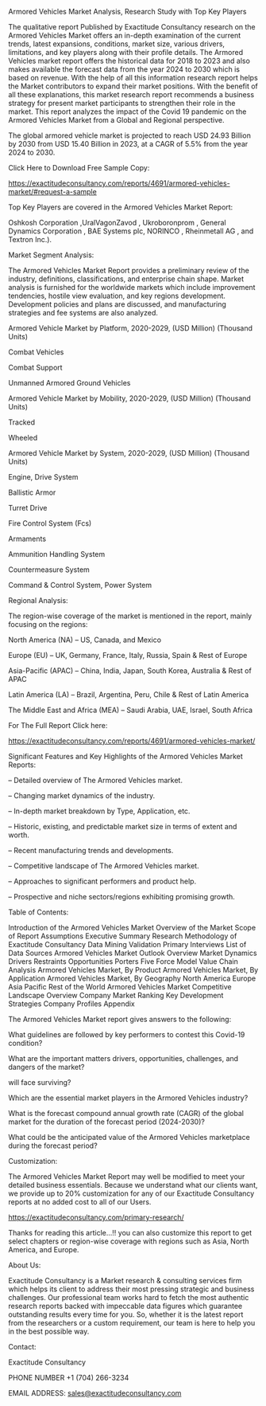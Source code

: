 Armored Vehicles Market Analysis, Research Study with Top Key Players

The qualitative report Published by Exactitude Consultancy research on the Armored Vehicles Market offers an in-depth examination of the current trends, latest expansions, conditions, market size, various drivers, limitations, and key players along with their profile details. The Armored Vehicles market report offers the historical data for 2018 to 2023 and also makes available the forecast data from the year 2024 to 2030 which is based on revenue. With the help of all this information research report helps the Market contributors to expand their market positions. With the benefit of all these explanations, this market research report recommends a business strategy for present market participants to strengthen their role in the market. This report analyzes the impact of the Covid 19 pandemic on the Armored Vehicles Market from a Global and Regional perspective.

The global armored vehicle market is projected to reach USD 24.93 Billion by 2030 from USD 15.40 Billion in 2023, at a CAGR of 5.5% from the year 2024 to 2030.

Click Here to Download Free Sample Copy:

https://exactitudeconsultancy.com/reports/4691/armored-vehicles-market/#request-a-sample

Top Key Players are covered in the Armored Vehicles Market Report:

Oshkosh Corporation ,UralVagonZavod , Ukroboronprom , General Dynamics Corporation , BAE Systems plc, NORINCO , Rheinmetall AG , and Textron Inc.).

Market Segment Analysis:

The Armored Vehicles Market Report provides a preliminary review of the industry, definitions, classifications, and enterprise chain shape. Market analysis is furnished for the worldwide markets which include improvement tendencies, hostile view evaluation, and key regions development. Development policies and plans are discussed, and manufacturing strategies and fee systems are also analyzed.

Armored Vehicle Market by Platform, 2020-2029, (USD Million) (Thousand Units)

Combat Vehicles

Combat Support

Unmanned Armored Ground Vehicles

Armored Vehicle Market by Mobility, 2020-2029, (USD Million) (Thousand Units)

Tracked

Wheeled

Armored Vehicle Market by System, 2020-2029, (USD Million) (Thousand Units)

Engine, Drive System

Ballistic Armor

Turret Drive

Fire Control System (Fcs)

Armaments

Ammunition Handling System

Countermeasure System

Command & Control System, Power System

Regional Analysis:

The region-wise coverage of the market is mentioned in the report, mainly focusing on the regions:

North America (NA) – US, Canada, and Mexico

Europe (EU) – UK, Germany, France, Italy, Russia, Spain & Rest of Europe

Asia-Pacific (APAC) – China, India, Japan, South Korea, Australia & Rest of APAC

Latin America (LA) – Brazil, Argentina, Peru, Chile & Rest of Latin America

The Middle East and Africa (MEA) – Saudi Arabia, UAE, Israel, South Africa

For The Full Report Click here:

https://exactitudeconsultancy.com/reports/4691/armored-vehicles-market/

Significant Features and Key Highlights of the Armored Vehicles Market Reports:

– Detailed overview of The Armored Vehicles market.

– Changing market dynamics of the industry.

– In-depth market breakdown by Type, Application, etc.

– Historic, existing, and predictable market size in terms of extent and worth.

– Recent manufacturing trends and developments.

– Competitive landscape of The Armored Vehicles market.

– Approaches to significant performers and product help.

– Prospective and niche sectors/regions exhibiting promising growth.

Table of Contents:

Introduction of the Armored Vehicles Market
Overview of the Market
Scope of Report
Assumptions
Executive Summary
Research Methodology of Exactitude Consultancy
Data Mining
Validation
Primary Interviews
List of Data Sources
Armored Vehicles Market Outlook
Overview
Market Dynamics
Drivers
Restraints
Opportunities
Porters Five Force Model
Value Chain Analysis
Armored Vehicles Market, By Product
Armored Vehicles Market, By Application
Armored Vehicles Market, By Geography
North America
Europe
Asia Pacific
Rest of the World
Armored Vehicles Market Competitive Landscape
Overview
Company Market Ranking
Key Development Strategies
Company Profiles
Appendix

The Armored Vehicles Market report gives answers to the following:

What guidelines are followed by key performers to contest this Covid-19 condition?

What are the important matters drivers, opportunities, challenges, and dangers of the market?

will face surviving?

Which are the essential market players in the Armored Vehicles industry?

What is the forecast compound annual growth rate (CAGR) of the global market for the duration of the forecast period (2024-2030)?

What could be the anticipated value of the Armored Vehicles marketplace during the forecast period?

Customization:

The Armored Vehicles Market Report may well be modified to meet your detailed business essentials. Because we understand what our clients want, we provide up to 20% customization for any of our Exactitude Consultancy reports at no added cost to all of our Users.

https://exactitudeconsultancy.com/primary-research/

Thanks for reading this article...!! you can also customize this report to get select chapters or region-wise coverage with regions such as Asia, North America, and Europe.

About Us:

Exactitude Consultancy is a Market research & consulting services firm which helps its client to address their most pressing strategic and business challenges. Our professional team works hard to fetch the most authentic research reports backed with impeccable data figures which guarantee outstanding results every time for you. So, whether it is the latest report from the researchers or a custom requirement, our team is here to help you in the best possible way.

Contact:

Exactitude Consultancy

PHONE NUMBER +1 (704) 266-3234

EMAIL ADDRESS: sales@exactitudeconsultancy.com  
